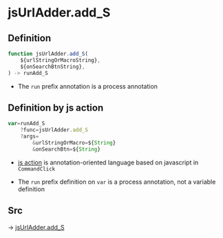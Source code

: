 # jsUrlAdder.add_S

## Definition

```js.js
function jsUrlAdder.add_S(
	${urlStringOrMacroString},
	${onSearchBtnString},
) -> runAdd_S
```

- The `run` prefix annotation is a process annotation
## Definition by js action

```js.js
var=runAdd_S
	?func=jsUrlAdder.add_S
	?args=
		&urlStringOrMacro=${String}
		&onSearchBtn=${String}
```

- [js action](#) is annotation-oriented language based on javascript in `CommandClick`

- The `run` prefix definition on `var` is a process annotation, not a variable definition

## Src

-> [jsUrlAdder.add_S](https://github.com/puutaro/CommandClick/blob/master/app/src/main/java/com/puutaro/commandclick/fragment_lib/terminal_fragment/js_interface/toolbar/JsUrlAdder.kt#L27)


